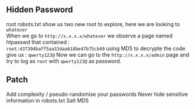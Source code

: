 
## Hidden Password

root robots.txt show us two new root to explore, here we are looking to ```whatever```   
When we go to ```http://x.x.x.x/whatever``` we observe a page named htpasswd that contained :   
```root:437394baff5aa33daa618be47b75cb49```
using MD5 to decrypte the code give us : ```qwerty123@```
Now we can go to the ```http://x.x.x.x/admin``` page and try to log as  ```root```
with ```qwerty123@``` as password.   

## Patch

Add complexity / pseudo-randomise your passwords
Never hide sensitive information in robots.txt
Salt MD5
